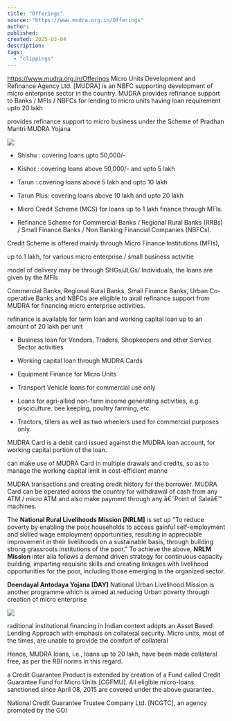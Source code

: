```yaml
---
title: "Offerings"
source: "https://www.mudra.org.in/Offerings"
author:
published:
created: 2025-03-04
description:
tags:
  - "clippings"
---
```

 
https://www.mudra.org.in/Offerings
Micro Units Development and Refinance Agency Ltd. \[MUDRA\] is an NBFC supporting development of micro enterprise sector in the country. MUDRA provides refinance support to Banks / MFIs / NBFCs for lending to micro units having loan requirement upto 20 lakh

provides refinance support to micro business under the Scheme of Pradhan Mantri MUDRA Yojana

![](https://www.mudra.org.in/images/mudra-offerings_1.jpg)

- Shishu : covering loans upto 50,000/-

- Kishor : covering loans above 50,000/- and upto 5 lakh

- Tarun : covering loans above 5 lakh and upto 10 lakh

- Tarun Plus: covering loans above 10 lakh and upto 20 lakh

- Micro Credit Scheme (MCS) for loans up to 1 lakh finance through MFIs.

- Refinance Scheme for Commercial Banks / Regional Rural Banks (RRBs) / Small Finance Banks / Non Banking Financial Companies (NBFCs).

Credit Scheme is offered mainly through Micro Finance Institutions (MFIs),

up to 1 lakh, for various micro enterprise / small business activitie

model of delivery may be through SHGs/JLGs/ Individuals, the loans are given by the MFIs

Commercial Banks, Regional Rural Banks, Small Finance Banks, Urban Co-operative Banks and NBFCs are eligible to avail refinance support from MUDRA for financing micro enterprise activities.

refinance is available for term loan and working capital loan up to an amount of 20 lakh per unit

- Business loan for Vendors, Traders, Shopkeepers and other Service Sector activities

- Working capital loan through MUDRA Cards

- Equipment Finance for Micro Units

- Transport Vehicle loans for commercial use only

- Loans for agri-allied non-farm income generating activities, e.g. pisciculture. bee keeping, poultry farming, etc.

- Tractors, tillers as well as two wheelers used for commercial purposes only.

MUDRA Card is a debit card issued against the MUDRA loan account, for working capital portion of the loan.

can make use of MUDRA Card in multiple drawals and credits, so as to manage the working capital limit in cost-efficient manne

MUDRA transactions and creating credit history for the borrower. MUDRA Card can be operated across the country for withdrawal of cash from any ATM / micro ATM and also make payment through any â€˜Point of Saleâ€™ machines.

The **National Rural Livelihoods Mission \[NRLM\]** is set up "To reduce poverty by enabling the poor households to access gainful self-employment and skilled wage employment opportunities, resulting in appreciable improvement in their livelihoods on a sustainable basis, through building strong grassroots institutions of the poor." To achieve the above, **NRLM Mission** inter alia follows a demand driven strategy for continuous capacity building, imparting requisite skills and creating linkages with livelihood opportunities for the poor, including those emerging in the organized sector.

**Deendayal Antodaya Yojana \[DAY\]** National Urban Livelihood Mission is another programme which is aimed at reducing Urban poverty through creation of micro enterprise

![](https://www.mudra.org.in/images/financial-literacy-financial-inclusion.png)

raditional institutional financing in Indian context adopts an Asset Based Lending Approach with emphasis on collateral security. Micro units, most of the times, are unable to provide the comfort of collateral

Hence, MUDRA loans, i.e., loans up to 20 lakh, have been made collateral free, as per the RBI norms in this regard.

a Credit Guarantee Product is extended by creation of a Fund called Credit Guarantee Fund for Micro Units \[CGFMU\]. All eligible micro-loans sanctioned since April 08, 2015 are covered under the above guarantee.

National Credit Guarantee Trustee Company Ltd. \[NCGTC\], an agency promoted by the GOI